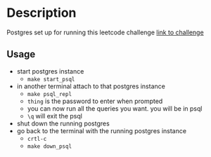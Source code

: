 # Description

Postgres set up for running this leetcode challenge [link to challenge](https://leetcode.com/problems/exchange-seats/)

## Usage

- start postgres instance
  - `make start_psql`
- in another terminal attach to that postgres instance
  - `make psql_repl`
  - `thing` is the password to enter when prompted
  - you can now run all the queries you want.  you will be in psql
  - `\q` will exit the psql
- shut down the running postgres
- go back to the terminal with the running postgres instance
  - `crtl-c`
  - `make down_psql`

